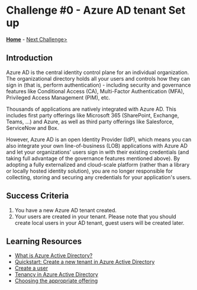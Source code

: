 # Challenge \#0 - Azure AD tenant Set up

**[Home](../README.md)** - [Next Challenge>](./01-register-app.md)

## Introduction

Azure AD is the central identity control plane for an individual organization. The organizational directory holds all your users and controls how they can sign in (that is, perform authentication) - including security and governance features like Conditional Access (CA), Multi-Factor Authentication (MFA), Privileged Access Management (PIM), etc.

Thousands of applications are natively integrated with Azure AD. This includes first party offerings like Microsoft 365 (SharePoint, Exchange, Teams, ...) and Azure, as well as third party offerings like Salesforce, ServiceNow and Box.

However, Azure AD is an open Identity Provider (IdP), which means you can also integrate your own line-of-business (LOB) applications with Azure AD and let your organizations' users sign in with their existing credentials (and taking full advantage of the governance features mentioned above). By adopting a fully externalized and cloud-scale platform (rather than a library or locally hosted identity solution), you are no longer responsible for collecting, storing and securing any credentials for your application's users.

## Success Criteria

1. You have a new Azure AD tenant created.
2. Your users are created in your tenant. Please note that you should create local users in your AD tenant, guest users will be created later.


## Learning Resources

- [What is Azure Active Directory?](https://learn.microsoft.com/en-us/azure/active-directory/fundamentals/active-directory-whatis)
- [Quickstart: Create a new tenant in Azure Active Directory](https://learn.microsoft.com/en-us/azure/active-directory/fundamentals/active-directory-access-create-new-tenant)
- [Create a user](https://learn.microsoft.com/en-us/azure/active-directory/fundamentals/add-users-azure-active-directory)
- [Tenancy in Azure Active Directory](https://learn.microsoft.com/en-us/azure/active-directory/develop/single-and-multi-tenant-apps)
- [Choosing the appropriate offering](https://github.com/Azure/FTALive-Sessions/blob/main/content/identity/microsoft-identity-platform/10-identity-offerings-choice.md)

